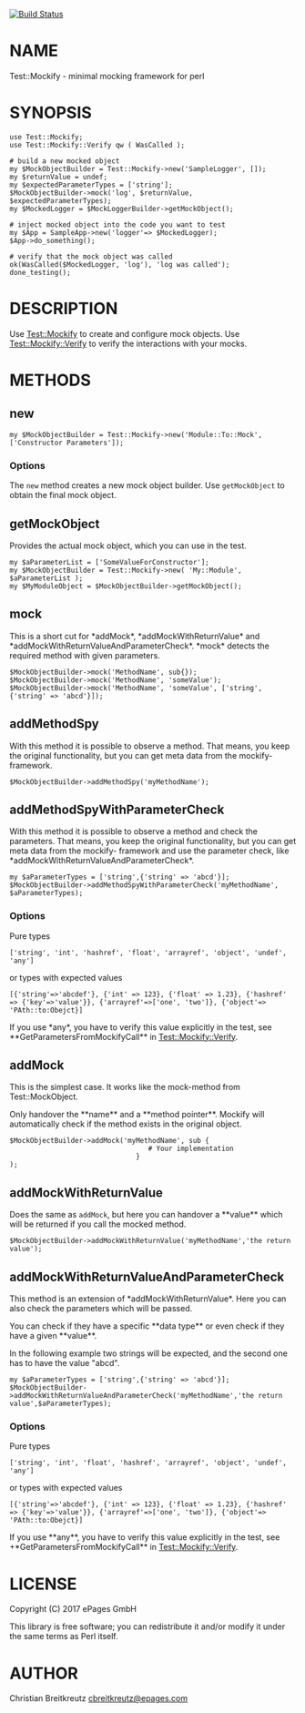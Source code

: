 [![Build Status](https://travis-ci.org/ChristianBreitkreutz/Mockify.svg?branch=master)](https://travis-ci.org/ChristianBreitkreutz/Mockify)
# NAME

Test::Mockify - minimal mocking framework for perl

# SYNOPSIS

    use Test::Mockify;
    use Test::Mockify::Verify qw ( WasCalled );

    # build a new mocked object
    my $MockObjectBuilder = Test::Mockify->new('SampleLogger', []);
    my $returnValue = undef;
    my $expectedParameterTypes = ['string'];
    $MockObjectBuilder->mock('log', $returnValue, $expectedParameterTypes);
    my $MockedLogger = $MockLoggerBuilder->getMockObject();
    
    # inject mocked object into the code you want to test
    my $App = SampleApp->new('logger'=> $MockedLogger);
    $App->do_something();
    
    # verify that the mock object was called
    ok(WasCalled($MockedLogger, 'log'), 'log was called');
    done_testing();

# DESCRIPTION

Use [Test::Mockify](https://metacpan.org/pod/Test::Mockify) to create and configure mock objects. Use [Test::Mockify::Verify](https://metacpan.org/pod/Test::Mockify::Verify) to
verify the interactions with your mocks.

# METHODS

## new

    my $MockObjectBuilder = Test::Mockify->new('Module::To::Mock', ['Constructor Parameters']);

### Options

The `new` method creates a new mock object builder. Use `getMockObject` to obtain the final
mock object.

## getMockObject

Provides the actual mock object, which you can use in the test.

    my $aParameterList = ['SomeValueForConstructor'];
    my $MockObjectBuilder = Test::Mockify->new( 'My::Module', $aParameterList );
    my $MyModuleObject = $MockObjectBuilder->getMockObject();

## mock

This is a short cut for \*addMock\*, \*addMockWithReturnValue\* and \*addMockWithReturnValueAndParameterCheck\*. \*mock\* detects the required method with given parameters.

    $MockObjectBuilder->mock('MethodName', sub{});
    $MockObjectBuilder->mock('MethodName', 'someValue');
    $MockObjectBuilder->mock('MethodName', 'someValue', ['string',{'string' => 'abcd'}]);

## addMethodSpy

With this method it is possible to observe a method. That means, you keep the original functionality, but you can get meta data from the mockify- framework.

    $MockObjectBuilder->addMethodSpy('myMethodName');

## addMethodSpyWithParameterCheck

With this method it is possible to observe a method and check the parameters. That means, you keep the original functionality, but you can get meta data from the mockify- framework and use the parameter check, like \*addMockWithReturnValueAndParameterCheck\*.

    my $aParameterTypes = ['string',{'string' => 'abcd'}];
    $MockObjectBuilder->addMethodSpyWithParameterCheck('myMethodName', $aParameterTypes);

### Options

Pure types

    ['string', 'int', 'hashref', 'float', 'arrayref', 'object', 'undef', 'any']

or types with expected values

    [{'string'=>'abcdef'}, {'int' => 123}, {'float' => 1.23}, {'hashref' => {'key'=>'value'}}, {'arrayref'=>['one', 'two']}, {'object'=> 'PAth::to:Obejct}]

If you use \*any\*, you have to verify this value explicitly in the test, see \*\*GetParametersFromMockifyCall\*\* in [Test::Mockify::Verify](https://metacpan.org/pod/Test::Mockify::Verify).

## addMock

This is the simplest case. It works like the mock-method from Test::MockObject.

Only handover the \*\*name\*\* and a \*\*method pointer\*\*. Mockify will automatically check if the method exists in the original object.

    $MockObjectBuilder->addMock('myMethodName', sub {
                                      # Your implementation
                                   }
    );

## addMockWithReturnValue

Does the same as `addMock`, but here you can handover a \*\*value\*\* which will be returned if you call the mocked method.

    $MockObjectBuilder->addMockWithReturnValue('myMethodName','the return value');

## addMockWithReturnValueAndParameterCheck

This method is an extension of \*addMockWithReturnValue\*. Here you can also check the parameters which will be passed.

You can check if they have a specific \*\*data type\*\* or even check if they have a given \*\*value\*\*.

In the following example two strings will be expected, and the second one has to have the value "abcd".

    my $aParameterTypes = ['string',{'string' => 'abcd'}];
    $MockObjectBuilder->addMockWithReturnValueAndParameterCheck('myMethodName','the return value',$aParameterTypes);

### Options

Pure types

    ['string', 'int', 'float', 'hashref', 'arrayref', 'object', 'undef', 'any']

or types with expected values

    [{'string'=>'abcdef'}, {'int' => 123}, {'float' => 1.23}, {'hashref' => {'key'=>'value'}}, {'arrayref'=>['one', 'two']}, {'object'=> 'PAth::to:Obejct}]

If you use \*\*any\*\*, you have to verify this value explicitly in the test, see +\*GetParametersFromMockifyCall\*\* in [Test::Mockify::Verify](https://metacpan.org/pod/Test::Mockify::Verify).

# LICENSE

Copyright (C) 2017 ePages GmbH

This library is free software; you can redistribute it and/or modify
it under the same terms as Perl itself.

# AUTHOR

Christian Breitkreutz <cbreitkreutz@epages.com>
